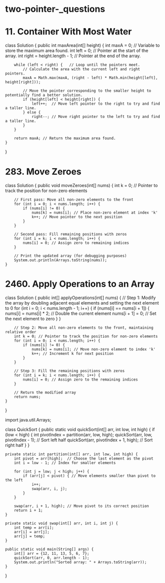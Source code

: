 # two-pointer-_questions

# 11. Container With Most Water
class Solution {
    public int maxArea(int[] height) {
        int maxA = 0;               // Variable to store the maximum area found.
        int left = 0;                // Pointer at the start of the array.
        int right = height.length - 1; // Pointer at the end of the array.

        while (left < right) {   // Loop until the pointers meet.
            // Calculate the area with the current left and right pointers.
            maxA = Math.max(maxA, (right - left) * Math.min(height[left], height[right]));

            // Move the pointer corresponding to the smaller height to potentially find a better solution.
            if (height[left] < height[right]) {
                left++;  // Move left pointer to the right to try and find a taller line.
            } else {
                right--; // Move right pointer to the left to try and find a taller line.
            }
        }

        return maxA; // Return the maximum area found.
    }
}

# 283. Move Zeroes
class Solution {
    public void moveZeroes(int[] nums) {
        int k = 0; // Pointer to track the position for non-zero elements

        // First pass: Move all non-zero elements to the front
        for (int i = 0; i < nums.length; i++) {
            if (nums[i] != 0) {
                nums[k] = nums[i]; // Place non-zero element at index 'k'
                k++; // Move pointer to the next position
            }
        }

        // Second pass: Fill remaining positions with zeros
        for (int i = k; i < nums.length; i++) {
            nums[i] = 0; // Assign zero to remaining indices
        }

        // Print the updated array (for debugging purposes)
        System.out.println(Arrays.toString(nums));
    }
# 2460. Apply Operations to an Array
class Solution {
    public int[] applyOperations(int[] nums) {
        // Step 1: Modify the array by doubling adjacent equal elements and setting the next element to 0
        for (int i = 0; i < nums.length - 1; i++) {
            if (nums[i] == nums[i + 1]) { 
                nums[i] = nums[i] * 2; // Double the current element
                nums[i + 1] = 0; // Set the next element to zero
            }
        }

        // Step 2: Move all non-zero elements to the front, maintaining relative order
        int k = 0; // Pointer to track the position for non-zero elements
        for (int i = 0; i < nums.length; i++) {
            if (nums[i] != 0) { 
                nums[k] = nums[i]; // Move non-zero element to index 'k'
                k++; // Increment k for next position
            }
        }

        // Step 3: Fill the remaining positions with zeros
        for (int i = k; i < nums.length; i++) {
            nums[i] = 0; // Assign zero to the remaining indices
        }

        // Return the modified array
        return nums;
    }
}



import java.util.Arrays;

class QuickSort {
    public static void quickSort(int[] arr, int low, int high) {
        if (low < high) {
            int pivotIndex = partition(arr, low, high);
            quickSort(arr, low, pivotIndex - 1);  // Sort left half
            quickSort(arr, pivotIndex + 1, high); // Sort right half
        }
    }

    private static int partition(int[] arr, int low, int high) {
        int pivot = arr[high];  // Choose the last element as the pivot
        int i = low - 1; // Index for smaller elements

        for (int j = low; j < high; j++) {
            if (arr[j] < pivot) { // Move elements smaller than pivot to the left
                i++;
                swap(arr, i, j);
            }
        }

        swap(arr, i + 1, high); // Move pivot to its correct position
        return i + 1;
    }

    private static void swap(int[] arr, int i, int j) {
        int temp = arr[i];
        arr[i] = arr[j];
        arr[j] = temp;
    }

    public static void main(String[] args) {
        int[] arr = {12, 11, 13, 5, 6, 7};
        quickSort(arr, 0, arr.length - 1);
        System.out.println("Sorted array: " + Arrays.toString(arr));
    }
}

